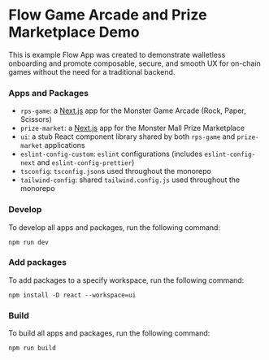 # Flow Game Arcade and Prize Marketplace Demo

This is example Flow App was created to demonstrate walletless onboarding and promote composable, secure, and smooth UX for on-chain games without the need for a traditional backend.

### Apps and Packages

- `rps-game`: a [Next.js](https://nextjs.org/) app for the Monster Game Arcade (Rock, Paper, Scissors)
- `prize-market`: a [Next.js](https://nextjs.org/) app for the Monster Mall Prize Marketplace
- `ui`: a stub React component library shared by both `rps-game` and `prize-market` applications
- `eslint-config-custom`: `eslint` configurations (includes `eslint-config-next` and `eslint-config-prettier`)
- `tsconfig`: `tsconfig.json`s used throughout the monorepo
- `tailwind-config`: shared `tailwind.config.js` used throughout the monorepo

### Develop

To develop all apps and packages, run the following command:

```shell
npm run dev
```

### Add packages

To add packages to a specify workspace, run the following command:

```shell
npm install -D react --workspace=ui
```

### Build

To build all apps and packages, run the following command:

```shell
npm run build
```